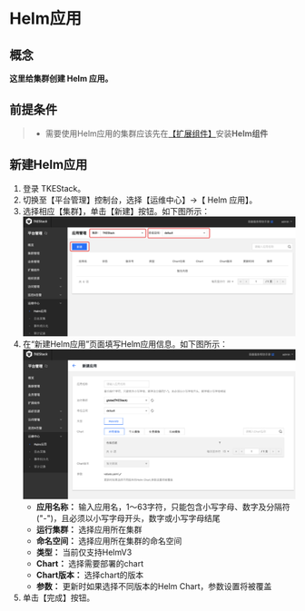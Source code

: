 # Helm应用
## 概念
**这里给集群创建 Helm 应用。**

## 前提条件

>- 需要使用Helm应用的集群应该先在[【扩展组件】](extender.md)安装**Helm组件**

## 新建Helm应用
  1. 登录 TKEStack。
  2. 切换至【平台管理】控制台，选择【运维中心】->【 Helm 应用】。
  3. 选择相应【集群】，单击【新建】按钮。如下图所示：
      ![新建Helm按钮](../../../../../images/platformhelm.png)
  4. 在“新建Helm应用”页面填写Helm应用信息。如下图所示：
      ![新建Helm应用](../../../../../images/新建Helm应用.png)
     + **应用名称：** 输入应用名，1～63字符，只能包含小写字母、数字及分隔符("-")，且必须以小写字母开头，数字或小写字母结尾
     + **运行集群：** 选择应用所在集群
     + **命名空间：** 选择应用所在集群的命名空间
     + **类型：** 当前仅支持HelmV3
     + **Chart：** 选择需要部署的chart
     + **Chart版本：** 选择chart的版本
     + **参数：** 更新时如果选择不同版本的Helm Chart，参数设置将被覆盖
  5. 单击【完成】按钮。

